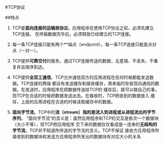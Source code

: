 #TCP协议

##特点
1. TCP是**面向连接的运输层协议**。应用程序在使用TCP协议之前，必须先建立TCP连接。
在传输数据完毕后，必须释放已经建立的TCP连接。

2. 每一条TCP连接只能有两个**端点（endpoint），每一条TCP连接只能是点对点（一对一）。

3. TCP提供**可靠交付**的服务。通过TCP连接传送的数据，无差错、不丢失、不重复并且按序到达。

4. TCP提供**全双工通信**。TCP允许通信双方的应用进程在任何时候都能发送数据。TCP连接的两端
都设有发送缓存和接收缓存，用来临时存放双向通信的数据。在发送时，应用程序在把数据传送给TCP的
缓存后，就可以做自己的事，而TCP在合适的时候把数据发送出去。在接收时，TCP把收到的数据放入
缓存，上层的应用进程在合适的时候读取缓存中的数据。

5. **面向字节流**。TCP中的**流（stream）**指的是**流入到进程或从进程流出的字节序列**。
“面向字节流”的含义是：虽然应用程序和TCP的交互是依次一个数据块（大小不等），但TCP把应用程序
交下来的数据仅仅看成是一连串的**无结构的字节流**。TCP并不知道所传送的字节流的含义。TCP不保证
接收方应用程序所接收到的数据块和发送方应用程序所发出的数据块有对应大小的关系